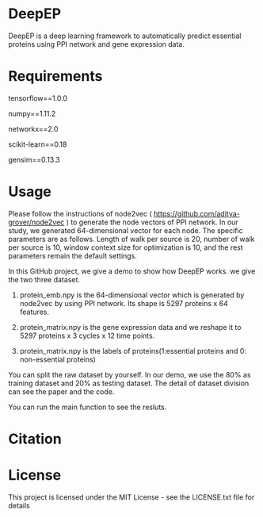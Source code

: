# DeepEP

DeepEP is a deep learning framework to automatically predict essential proteins using PPI network and gene expression data.

# Requirements

tensorflow==1.0.0

numpy==1.11.2

networkx==2.0

scikit-learn==0.18

gensim==0.13.3

# Usage

  Please follow the instructions of node2vec ( https://github.com/aditya-grover/node2vec ) to generate the node vectors of PPI network. In our study, we generated 64-dimensional vector for each node. The specific parameters are as follows. Length of walk per source is 20, number of walk per source is 10, window context size for optimization is 10, and the rest parameters remain the default settings. 
  
  In this GitHub project, we give a demo to show how DeepEP works. we give the two three dataset.   
  
  1. protein_emb.npy is the 64-dimensional vector which is generated by node2vec by using PPI network. Its shape is 5297 proteins x 64 features.

  2. protein_matrix.npy is the gene expression data and we reshape it to 5297 proteins x 3 cycles x 12 time points.

  3. protein_matrix.npy is the labels of proteins(1:essential proteins and 0: non-essential proteins)

  You can split the raw dataset by yourself. In our demo, we use the 80% as training dataset and 20% as testing dataset. The detail of dataset division can see the paper and the code.
 
  You can run the main function to see the resluts.
 
# Citation

# License
This project is licensed under the MIT License - see the LICENSE.txt file for details
